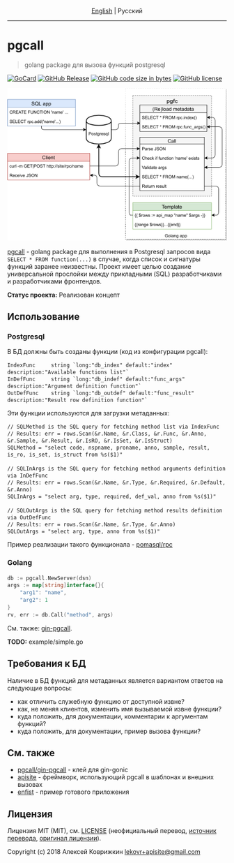<p align="center">
  <a href="../../README.md">English</a> |
  <span>Русский</span>
</p>

---

# pgcall
> golang package для вызова функций postgresql

[![GoCard][gc1]][gc2]
 [![GitHub Release][gr1]][gr2]
 [![GitHub code size in bytes][sz]]()
 [![GitHub license][gl1]][gl2]

[gc1]: https://goreportcard.com/badge/apisite/pgcall
[gc2]: https://goreportcard.com/report/github.com/apisite/pgcall
[gr1]: https://img.shields.io/github/release/apisite/pgcall.svg
[gr2]: https://github.com/apisite/pgcall/releases
[sz]: https://img.shields.io/github/languages/code-size/apisite/pgcall.svg
[gl1]: https://img.shields.io/github/license/apisite/pgcall.svg
[gl2]: LICENSE

<p align="center">
<a target="_blank" rel="noopener noreferrer" href="../src/arch.png"><img src="../src/arch.png" title="Архитектура проекта" style="max-width:100%;"></a>
</p>

[pgcall](https://github.com/apisite/pgcall) - golang package для выполнения в Postgresql запросов вида `SELECT * FROM function(...)` в случае, когда список и сигнатуры функций заранее неизвестны.
Проект имеет целью создание универсальной прослойки между прикладными (SQL) разработчиками и разработчиками фронтендов.

**Статус проекта:** Реализован концепт

## Использование

### Postgresql

В БД должны быть созданы функции (код из конфигурации pgcall):

	IndexFunc     string `long:"db_index" default:"index" description:"Available functions list"`
	InDefFunc     string `long:"db_indef" default:"func_args" description:"Argument definition function"`
	OutDefFunc    string `long:"db_outdef" default:"func_result" description:"Result row definition function"`

Эти функции используются для загрузки метаданных:

	// SQLMethod is the SQL query for fetching method list via IndexFunc
	// Results: err = rows.Scan(&r.Name, &r.Class, &r.Func, &r.Anno, &r.Sample, &r.Result, &r.IsRO, &r.IsSet, &r.IsStruct)
	SQLMethod = "select code, nspname, proname, anno, sample, result, is_ro, is_set, is_struct from %s($1)"

	// SQLInArgs is the SQL query for fetching method arguments definition via InDefFunc
	// Results: err = rows.Scan(&r.Name, &r.Type, &r.Required, &r.Default, &r.Anno)
	SQLInArgs = "select arg, type, required, def_val, anno from %s($1)"

	// SQLOutArgs is the SQL query for fetching method results definition via OutDefFunc
	// Results: err = rows.Scan(&r.Name, &r.Type, &r.Anno)
	SQLOutArgs = "select arg, type, anno from %s($1)"

Пример реализации такого функционала -  [pomasql/rpc](https://github.com/pomasql/rpc)

### Golang

```go
db := pgcall.NewServer(dsn)
args := map[string]interface{}{
	"arg1": "name",
	"arg2": 1
}
rv, err := db.Call("method", args)
```

См. также: [gin-pgcall](https://github.com/apisite/gin-pgcall).

**TODO:** example/simple.go

## Требования к БД

Наличие в БД функций для метаданных является вариантом ответов на следующие вопросы:

* как отличить служебную функцию от доступной извне?
* как, не меняя клиентов, изменить имя вызываемой извне функции?
* куда положить, для документации, комментарии к аргументам функций?
* куда положить, для документации, пример вызова функции?

## См. также

* [pgcall/gin-pgcall](https://github.com/apisite/pgcall/gin-pgcall) - клей для gin-gonic
* [apisite](https://github.com/apisite/apisite) - фреймворк, использующий pgcall в шаблонах и внешних вызовах
* [enfist](https://github.com/apisite/app-enfist) - пример готового приложения

## Лицензия

Лицензия MIT (MIT), см. [LICENSE](LICENSE) (неофициальный перевод,
 [источник перевода](https://ru.wikipedia.org/wiki/%D0%9B%D0%B8%D1%86%D0%B5%D0%BD%D0%B7%D0%B8%D1%8F_MIT), [оригинал лицензии](../../LICENSE)).

Copyright (c) 2018 Алексей Коврижкин <lekovr+apisite@gmail.com>
